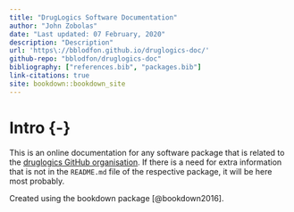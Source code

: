 ```yaml
---
title: "DrugLogics Software Documentation"
author: "John Zobolas"
date: "Last updated: 07 February, 2020"
description: "Description"
url: 'https\://bblodfon.github.io/druglogics-doc/'
github-repo: "bblodfon/druglogics-doc"
bibliography: ["references.bib", "packages.bib"]
link-citations: true
site: bookdown::bookdown_site
---
```




# Intro {-}

This is an online documentation for any software package that is related to the [druglogics GitHub organisation](https://github.com/druglogics/). 
If there is a need for extra information that is not in the `README.md` file of the respective package, it will be here most probably.

Created using the bookdown package [@bookdown2016].

